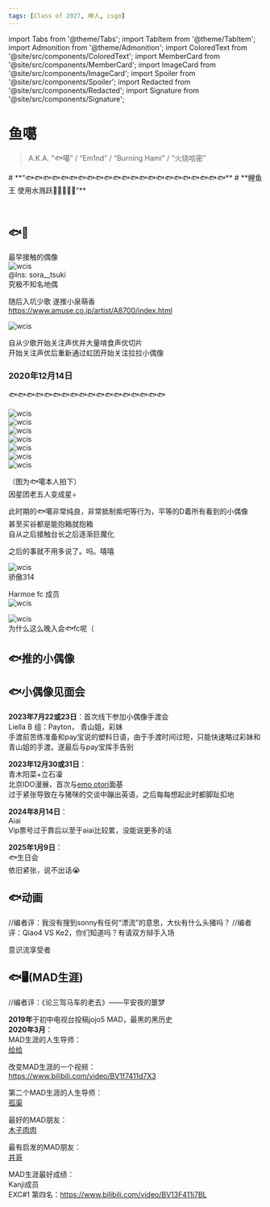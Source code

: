 ```yaml
---
tags: [Class of 2027, 神人, csgo]
---
```


import Tabs from '@theme/Tabs';
import TabItem from '@theme/TabItem';
import Admonition from '@theme/Admonition';
import ColoredText from '@site/src/components/ColoredText';
import MemberCard from '@site/src/components/MemberCard';
import ImageCard from '@site/src/components/ImageCard';
import Spoiler from '@site/src/components/Spoiler';
import Redacted from '@site/src/components/Redacted';
import Signature from '@site/src/components/Signature';

# 鱼噶

> A.K.A. “🐟噶” / “Em1nd” / “Burning Hami” / “火烧哈密” 

<Admonition type="tip" icon="🐟" title="进条目啥都别说，先一起喊：">
# **“🐟🐟🐟🐟🐟🐟🐟🐟🐟🐟🐟🐟🐟🐟🐟🐟🐟🐟🐟🐟🐟🐟🐟**
# **鲤鱼王 使用水溅跃🌊🌊🌊🌊🌊”**
</Admonition>

<MemberCard
  name="鱼噶"
  subtitle="词条主角"
  avatar="https://lain.bgm.tv/pic/user/l/000/75/31/753151.jpg"
  link="https://bgm.tv/user/753151"
/>

<MemberCard
  name="玩乐奈丶RāNaGame"
  subtitle="编者"
  avatar="https://lain.bgm.tv/pic/user/c/000/76/99/769910.jpg"
  link="https://bgm.tv/user/darjeeling39_ak"
/>

<br />

## 🐟🎤
最早接触的偶像\
![wcis](/img/reality/people/Picture1.jpg)  \
@Ins: sora__tsuki \
究极不知名地偶

随后入坑少歌 遂推小泉萌香 \
https://www.amuse.co.jp/artist/A8700/index.html

![wcis](/img/reality/people/Picture2.png)  

自从少歌开始关注声优并大量啃食声优切片\
开始关注声优后重新通过虹团开始关注拉拉小偶像

### 2020年12月14日
🐟🐟🐟🐟🐟🐟🐟🐟🐟🐟🐟🐟🐟🐟🐟🐟🐟🐟 

![wcis](/img/reality/people/l1.jpg)  
![wcis](/img/reality/people/l2.png)  
![wcis](/img/reality/people/l3.png)  
![wcis](/img/reality/people/l4.png)  
![wcis](/img/reality/people/l5.png)  
![wcis](/img/reality/people/l6.png)  
![wcis](/img/reality/people/l7.png)  

（图为🐟噶本人拍下）\
因星团老五人变成星÷

此时期的🐟噶非常纯良，非常抵制紫吧等行为，平等的D着所有看到的小偶像\
<Spoiler>甚至买谷都是能抱箱就抱箱</Spoiler> \
<Spoiler>自从之后接触台长之后逐渐巨魔化</Spoiler>

之后的事就不用多说了。吗。嘻嘻

![wcis](/img/reality/people/liyuu314.jpg)  
骄傲314

Harmoe fc 成员\
![wcis](/img/reality/people/membercard.png)  

![wcis](/img/reality/people/Picture12.jpg)  
<Spoiler>为什么这么晚入会🐟fc呢（</Spoiler>

## 🐟推的小偶像

<MemberCard
  name="🐟"
  subtitle="?yaS I naC tahW"
  avatar="https://lain.bgm.tv/pic/crt/l/03/90/35786_prsn_yq2dL.jpg?_gl=1*17q3jtm*_ga*Nzc4NzIzNzEzLjE2ODAzNjk4Nzk.*_ga_1109JLGMHN*czE3NDcxMjA0ODckbzEwMzYkZzEkdDE3NDcxMjA0OTIkajAkbDAkaDA."
  link="https://liyuu0109.com/">
</MemberCard>

<MemberCard
  name="萌P"
  subtitle=""
  avatar="![wcis](/img/reality/people/aminos.jpg)"
  link="https://www.amuse.co.jp/artist/A8700/index.html">
</MemberCard>

<MemberCard
  name="大西🐰"
  subtitle=""
  avatar="https://lain.bgm.tv/pic/crt/l/9a/fa/30810_prsn_ukl4j.jpg?_gl=1*12orpn*_ga*Nzc4NzIzNzEzLjE2ODAzNjk4Nzk.*_ga_1109JLGMHN*czE3NDcxMjA0ODckbzEwMzYkZzEkdDE3NDcxMjA1NzAkajAkbDAkaDA."
  link="https://ancheri.co.jp/talent/aguri_onishi.html">
</MemberCard>

<MemberCard
  name="pay宝"
  subtitle=""
  avatar="https://lain.bgm.tv/pic/crt/l/0a/1b/40418_prsn_6Z687.jpg?_gl=1*16hcay3*_ga*Nzc4NzIzNzEzLjE2ODAzNjk4Nzk.*_ga_1109JLGMHN*czE3NDcxMjA0ODckbzEwMzYkZzEkdDE3NDcxMjA1MjQkajAkbDAkaDA."
  link="https://smavoice.jp/s/sma03/artist/27">
</MemberCard>

<MemberCard
  name="Haruki"
  subtitle=""
  avatar="https://lain.bgm.tv/pic/crt/l/90/80/32944_prsn_rrhsE.jpg?r=1740120240&_gl=1*16hm6nn*_ga*Nzc4NzIzNzEzLjE2ODAzNjk4Nzk.*_ga_1109JLGMHN*czE3NDcxMjA0ODckbzEwMzYkZzEkdDE3NDcxMjA1NDMkajAkbDAkaDA."
  link="https://www.mirai-pictures-japan.jp/type_actors/%E5%B2%A9%E7%94%B0%e3%80%80%E9%99%BD%E8%91%B5">
</MemberCard>

<MemberCard
  name="aiai"
  subtitle=""
  avatar="https://hibiki-cast.jp/wordpress/wp-content/uploads/2019/04/%E3%80%90%E9%9F%BF%E3%80%91%E7%9B%B8%E7%BE%BD%E3%81%82%E3%81%84%E3%81%AA.jpg"
  link="https://hibiki-cast.jp/hibiki_f/aiba_aina">
</MemberCard>

## 🐟小偶像见面会

**2023年7月22或23日**：首次线下参加小偶像手渡会\
Liella  B 组：Payton， 青山姐，彩妹\
手渡前苦练准备和pay宝说的塑料日语，由于手渡时间过短，只能快速略过彩妹和青山姐的手渡。遂最后与pay宝挥手告别

**2023年12月30或31日**：\
青木阳菜+立石凜\
北京IDO漫展，首次与[emo otori](../03-角色图鉴/0000-黑江真由.md)面基\
<Spoiler>过于紧张导致在与猪咪的交谈中蹦出英语，之后每每想起此时都脚趾扣地</Spoiler>

**2024年8月14日**：\
Aiai\
Vip票号过于靠后以至于aiai比较累，没能说更多的话

**2025年1月9日**：\
🐟生日会\
<Spoiler>依旧紧张，说不出话😭</Spoiler>

## 🐟动画
<Tabs>
  <TabItem value="1" label="御宅☆割拠 デビューファライト">
    <ImageCard
      image="https://lain.bgm.tv/pic/cover/l/1e/41/294135_OGgCz.jpg"
      title="劇場版 少女☆歌劇 レヴュースタァライト"
      link="https://bangumi.tv/subject/294135"
      maxWidth="259px"
    />
  </TabItem>

  <TabItem value="2" label="SB如是说">
    //编者评：我没有搜到sonny有任何“漂流”的意思，大伙有什么头猪吗？
    <ImageCard
      image="https://lain.bgm.tv/pic/cover/l/30/fb/332649_32TAQ.jpg"
      title="Sonny Boy"
      link="https://bangumi.tv/subject/332649"
      maxWidth="259px"
    />
  </TabItem>

  <TabItem value="3" label="フリクリ">
    <ImageCard
      image="https://lain.bgm.tv/pic/cover/l/af/da/822_9y55j.jpg"
      title="FLCL"
      link="https://bangumi.tv/subject/822"
      maxWidth="259px"
    />
  </TabItem>

  <TabItem value="4" label="憧魔">
    <ImageCard
      image="https://lain.bgm.tv/pic/cover/l/c5/09/185792_YmcaM.jpg"
      title="小魔女学园"
      link="https://bangumi.tv/subject/185792"
      maxWidth="259px"
    />
  </TabItem>

  <TabItem value="5" label="最婆罗门">
    //编者评：Qiao4 VS Ke2，你们知道吗？有请双方辩手入场
    <ImageCard
      image="https://lain.bgm.tv/pic/cover/l/53/9f/237_78UdL.jpg"
      title="GHOST IN THE SHELL / 攻殻機動隊"
      link="https://bangumi.tv/subject/237"
      maxWidth="259px"
    />
  </TabItem>
      
</Tabs>

<Spoiler>意识流享受者</Spoiler>

## 🐟🖥(MAD生涯)
//编者评：《论三驾马车的老去》——平安夜的噩梦

<Spoiler>**2019年**于初中电视台投稿jojo5 MAD，最黑的黑历史</Spoiler>\
**2020年3月**：\
MAD生涯的人生导师：\
[给给](https://space.bilibili.com/3731630)

改变MAD生涯的一个视频：\
https://www.bilibili.com/video/BV1f7411d7X3

第二个MAD生涯的人生导师：\
[孤渠](https://space.bilibili.com/3952611)

最好的MAD朋友：\
[木子肉肉](https://space.bilibili.com/59114993)

最有启发的MAD朋友：\
[井哥](https://space.bilibili.com/44566166)

MAD生涯最好成绩：\
Kanji成员\
EXC#1 第四名：https://www.bilibili.com/video/BV13F411i7BL



